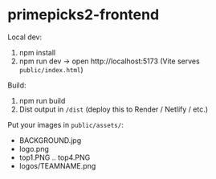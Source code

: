 # primepicks2-frontend

Local dev:
1. npm install
2. npm run dev  -> open http://localhost:5173 (Vite serves `public/index.html`)

Build:
1. npm run build
2. Dist output in `/dist` (deploy this to Render / Netlify / etc.)

Put your images in `public/assets/`:
- BACKGROUND.jpg
- logo.png
- top1.PNG .. top4.PNG
- logos/TEAMNAME.png
